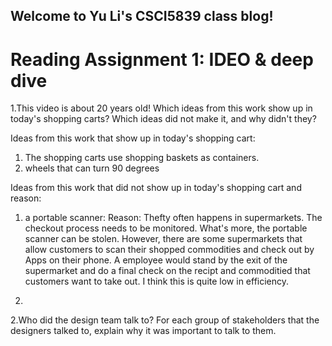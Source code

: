 ## Welcome to Yu Li's CSCI5839 class blog!


Reading Assignment 1: IDEO & deep dive
========================================

1.This video is about 20 years old! Which ideas from this work show up in today's shopping carts? Which ideas did not make it, and why didn't they?

Ideas from this work that show up in today's shopping cart:
1) The shopping carts use shopping baskets as containers.
2) wheels that can turn 90 degrees

Ideas from this work that did not show up in today's shopping cart and reason:
1) a portable scanner: 
  Reason: Thefty often happens in supermarkets. The checkout process needs to be monitored. What's more, the portable scanner can be stolen.
  However, there are some supermarkets that allow customers to scan their shopped commodities and check out by Apps on their phone. A employee would stand by the exit of the supermarket and do a final check on the recipt and commoditied that customers want to take out. I think this is quite low in efficiency.
  
2) 

2.Who did the design team talk to? For each group of stakeholders that the designers talked to, explain why it was important to talk to them.
